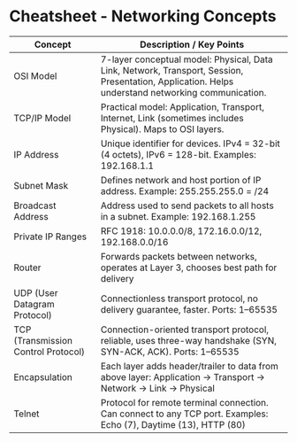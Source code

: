 # Cheatsheet - Networking Concepts

| Concept                  | Description / Key Points                                                                 |
|---------------------------|----------------------------------------------------------------------------------------|
| OSI Model                 | 7-layer conceptual model: Physical, Data Link, Network, Transport, Session, Presentation, Application. Helps understand networking communication. |
| TCP/IP Model              | Practical model: Application, Transport, Internet, Link (sometimes includes Physical). Maps to OSI layers. |
| IP Address                | Unique identifier for devices. IPv4 = 32-bit (4 octets), IPv6 = 128-bit. Examples: 192.168.1.1 |
| Subnet Mask               | Defines network and host portion of IP address. Example: 255.255.255.0 = /24           |
| Broadcast Address         | Address used to send packets to all hosts in a subnet. Example: 192.168.1.255          |
| Private IP Ranges         | RFC 1918: 10.0.0.0/8, 172.16.0.0/12, 192.168.0.0/16                                   |
| Router                    | Forwards packets between networks, operates at Layer 3, chooses best path for delivery  |
| UDP (User Datagram Protocol) | Connectionless transport protocol, no delivery guarantee, faster. Ports: 1–65535       |
| TCP (Transmission Control Protocol) | Connection-oriented transport protocol, reliable, uses three-way handshake (SYN, SYN-ACK, ACK). Ports: 1–65535 |
| Encapsulation             | Each layer adds header/trailer to data from above layer: Application → Transport → Network → Link → Physical |
| Telnet                    | Protocol for remote terminal connection. Can connect to any TCP port. Examples: Echo (7), Daytime (13), HTTP (80) |

